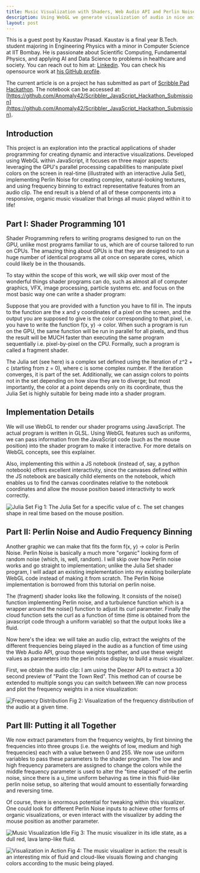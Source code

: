 ```yaml
---
title: Music Visualization with Shaders, Web Audio API and Perlin Noise
description: Using WebGL we generate visualization of audio in nice animation of Perlin Noise. We also show how GPU can be used from browser for high performance computation.
layout: post
---
```

This is a guest post by Kaustav Prasad. Kaustav is a final year B.Tech. student majoring in Engineering Physics with a minor in Computer Science at IIT Bombay. He is passionate about Scientific Computing, Fundamental Physics, and applying AI and Data Science to problems in healthcare and society. You can reach out to him at: [Linkedin](https://www.linkedin.com/in/kaustavprasad/). You can check his opensource work at [his GitHub profile](https://github.com/Anomaly42). 

The current article is on a project he has submitted as part of [Scribble Pad Hackathon](https://scribbler.live/2024/02/05/Scribble-Pad-IIT-B-Recap.html). The notebook can be accessed at: [https://github.com/Anomaly42/Scribbler_JavaScript_Hackathon_Submission](https://github.com/Anomaly42/Scribbler_JavaScript_Hackathon_Submission).

## Introduction
This project is an exploration into the practical applications of shader programming for creating dynamic and interactive visualizations. Developed using WebGL within JavaScript, it focuses on three major aspects: leveraging the GPU's parallel processing capabilities to manipulate pixel colors on the screen in real-time (illustrated with an interactive Julia Set), implementing Perlin Noise for creating complex, natural-looking textures, and using frequency binning to extract representative features from an audio clip. The end result is a blend of all of these components into a responsive, organic music visualizer that brings all music played within it to life!

## Part I: Shader Programming 101
Shader Programming refers to writing programs designed to run on the GPU, unlike most programs familiar to us, which are of course tailored to run on CPUs.
The amazing thing about GPUs is that they are designed to run a huge number of identical programs all at once on separate cores, which could likely be in the thousands.

To stay within the scope of this work, we will skip over most of the wonderful things shader programs can do, such as almost all of computer graphics, VFX, image processing, particle systems etc. and focus on the most basic way one can write a shader program:

Suppose that you are provided with a function you have to fill in. The inputs to the function are the x and y coordinates of a pixel on the screen, and the output you are supposed to give is the color corresponding to that pixel, i.e. you have to write the function f(x, y) -> color. When such a program is run on the GPU, the same function will be run in parallel for all pixels, and thus the result will be MUCH faster than executing the same program sequentially i.e. pixel-by-pixel on the CPU. Formally, such a program is called a fragment shader.

The Julia set (see here) is a complex set defined using the iteration of z^2 + c (starting from z = 0), where c is some complex number. If the iteration converges, it is part of the set. Additionally, we can assign colors to points not in the set depending on how slow they are to diverge; but most importantly, the color at a point depends only on its coordinate, thus the Julia Set is highly suitable for being made into a shader program.

## Implementation Details
We will use WebGL to render our shader programs using JavaScript. The actual program is written in GLSL. Using WebGL features such as uniforms, we can pass information from the JavaScript code (such as the mouse position) into the shader program to make it interactive. For more details on WebGL concepts, see this explainer.

Also, implementing this within a JS notebook (instead of, say, a python notebook) offers excellent interactivity, since the canvases defined within the JS notebook are basically child elements on the notebook, which enables us to find the canvas coordinates relative to the notebook coordinates and allow the mouse position based interactivity to work correctly.

![Julia Set](https://scribbler.live/scribblepad/ss/fig1.jpeg)
Fig 1: The Julia Set for a specific value of c. The set changes shape in real time based on the mouse position.

## Part II: Perlin Noise and Audio Frequency Binning
Another graphic we can make that fits the form f(x, y) -> color is Perlin Noise. Perlin Noise is basically a much more "organic" looking form of random noise (which, is, well, random). I will skip over how Perlin noise works and go straight to implementation; unlike the Julia Set shader program, I will adapt an existing implementation into my existing boilerplate WebGL code instead of making it from scratch. The Perlin Noise implementation is borrowed from this tutorial on perlin noise.

The (fragment) shader looks like the following. It consists of the noise() function implementing Perlin noise, and a turbulence function which is a wrapper around the noise() function to adjust its curl parameter. Finally the cloud function sets the curl as a function of time (time is obtained from the javascript code through a uniform variable) so that the output looks like a fluid.

Now here's the idea: we will take an audio clip, extract the weights of the different frequencies being played in the audio as a function of time using the Web Audio API, group those weights together, and use these weight values as parameters into the perlin noise display to build a music visualizer.

First, we obtain the audio clip: I am using the Deezer API to extract a 30 second preview of "Paint the Town Red". This method can of course be extended to multiple songs you can switch between.We can now process and plot the frequency weights in a nice visualization:

![Frequency Distribution](https://scribbler.live/scribblepad/ss/fig3.jpeg)
Fig 2: Visualization of the frequency distribution of the audio at a given time.


## Part III: Putting it all Together
We now extract parameters from the frequency weights, by first binning the frequencies into three groups (i.e. the weights of low, medium and high frequencies) each with a value between 0 and 255. We now use uniform variables to pass these parameters to the shader program. The low and high frequency parameters are assigned to change the colors while the middle frequency parameter is used to alter the "time elapsed" of the perlin noise, since there is a u_time uniform behaving as time in this fluid-like perlin noise setup, so altering that would amount to essentially forwarding and reversing time.

Of course, there is enormous potential for tweaking within this visualizer. One could look for different Perlin Noise inputs to achieve other forms of organic visualizations, or even interact with the visualizer by adding the mouse position as another parameter.

![Music Visualization Idle](https://scribbler.live/scribblepad/ss/fig2.jpeg)
Fig 3: The music visualizer in its idle state, as a dull red, lava lamp-like fluid.

![Visualization in Action](https://scribbler.live/scribblepad/ss/fig4.jpeg)
Fig 4: The music visualizer in action: the result is an interesting mix of fluid and cloud-like visuals flowing and changing colors according to the music being played.

